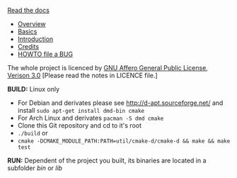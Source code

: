 [Read the docs](http://flow-rt.readthedocs.io)

* [Overview](01_overview.md)
* [Basics](02_basics.md)
* [Introduction](03_introduction.md)
* [Credits](10_credits.md)
* [HOWTO file a BUG](11_howto_bug.md)

The whole project is licenced by [GNU Affero General Public License, Verison 3.0](https://github.com/RalphBariz/FLOW/blob/master/LICENSE) [Please read the notes in LICENCE file.]

**BUILD:**
Linux only
* For Debian and derivates please see http://d-apt.sourceforge.net/ and install `sudo apt-get install dmd-bin cmake`
* For Arch Linux and derivates `pacman -S dmd cmake`
* Clone this Git repository and cd to it's root
* `./build` or 
* `cmake -DCMAKE_MODULE_PATH:PATH=util/cmake-d/cmake-d && make && make test`

**RUN:**
Dependent of the project you built, its binaries are located in a subfolder *bin* or *lib*
